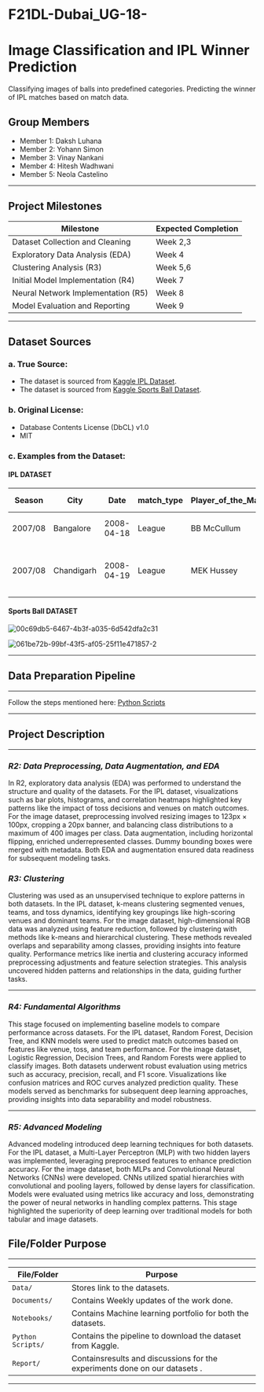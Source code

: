# F21DL-Dubai_UG-18-
# Image Classification and IPL Winner Prediction
Classifying images of balls into predefined categories.
Predicting the winner of IPL matches based on match data.

## **Group Members**
- Member 1: Daksh Luhana
- Member 2: Yohann Simon
- Member 3: Vinay Nankani
- Member 4: Hitesh Wadhwani
- Member 5: Neola Castelino


---

## **Project Milestones**
| **Milestone**                     | **Expected Completion** |
|------------------------------------|--------------------------|
| Dataset Collection and Cleaning    | Week 2,3                  |
| Exploratory Data Analysis (EDA)    | Week 4                  |
| Clustering Analysis (R3)           | Week 5,6                  |
| Initial Model Implementation (R4) | Week 7                  |
| Neural Network Implementation (R5)| Week 8                  |
| Model Evaluation and Reporting     | Week 9                  |

---

## **Dataset Sources**
### a. **True Source**:
- The dataset is sourced from [Kaggle IPL Dataset](https://www.kaggle.com/datasets/patrickb1912/ipl-complete-dataset-20082020).
- The dataset is sourced from [Kaggle Sports Ball Dataset](https://www.kaggle.com/datasets/mdkabinhasan/sports-ball-dataset?resource=download).

### b. **Original License**:
- Database Contents License (DbCL) v1.0
- MIT

### c. **Examples from the Dataset**:
#### IPL DATASET
| Season   | City        | Date       | match_type | Player_of_the_Match | Venue                                       | Team 1                   | Team 2                | Toss_Winner                | Toss_Decision | Winner                   | Result | Result_Margin | Target_Runs |Target_Overs  |Super_Over |Method | Umpire 1| Umpire 2|   
|----------|-------------|------------|------------|---------------------|---------------------------------------------|--------------------------|-----------------------|----------------------------|---------------|--------------------------|----------|------------|----------------|----------------|-------|------------|---------------|------------|
| 2007/08  | Bangalore   | 2008-04-18 | League     | BB McCullum         | M Chinnaswamy Stadium                       | Royal Challengers Bangalore | Kolkata Knight Riders | Royal Challengers Bangalore | field         | Kolkata Knight Riders | runs     | 140        | 223            | 20             | N     | NA         | Asad Rauf     | RE Koertzen |
| 2007/08  | Chandigarh  | 2008-04-19 | League     | MEK Hussey          | Punjab Cricket Association Stadium, Mohali | Kings XI Punjab          | Chennai Super Kings  | Chennai Super Kings       | bat           | Chennai Super Kings    | runs     | 33         | 241            | 20             | N     | NA         | MR Benson     | SL Shastri  |
#### Sports Ball DATASET
![00c69db5-6467-4b3f-a035-6d542dfa2c31](https://github.com/user-attachments/assets/f75ab8d8-db34-42e2-a09b-33b65215a9ca)



![061be72b-99bf-43f5-af05-25f11e471857-2](https://github.com/user-attachments/assets/5805003c-491d-4ded-98f9-fdf2c7746f7a)

---

## **Data Preparation Pipeline**

---

Follow the steps mentioned here: [Python Scripts](https://github.com/Hitesh765/F21DL-Dubai_UG-18-/blob/main/Python%20Scripts/Readme.md)

---

## **Project Description**

---

### *R2: Data Preprocessing, Data Augmentation, and EDA*
In R2, exploratory data analysis (EDA) was performed to understand the structure and quality of the datasets. For the IPL dataset, visualizations such as bar plots, histograms, and correlation heatmaps highlighted key patterns like the impact of toss decisions and venues on match outcomes. For the image dataset, preprocessing involved resizing images to 123px × 100px, cropping a 20px banner, and balancing class distributions to a maximum of 400 images per class. Data augmentation, including horizontal flipping, enriched underrepresented classes. Dummy bounding boxes were merged with metadata. Both EDA and augmentation ensured data readiness for subsequent modeling tasks.

### *R3: Clustering*
Clustering was used as an unsupervised technique to explore patterns in both datasets. In the IPL dataset, k-means clustering segmented venues, teams, and toss dynamics, identifying key groupings like high-scoring venues and dominant teams. For the image dataset, high-dimensional RGB data was analyzed using feature reduction, followed by clustering with methods like k-means and hierarchical clustering. These methods revealed overlaps and separability among classes, providing insights into feature quality. Performance metrics like inertia and clustering accuracy informed preprocessing adjustments and feature selection strategies. This analysis uncovered hidden patterns and relationships in the data, guiding further tasks.

---

### *R4: Fundamental Algorithms*
This stage focused on implementing baseline models to compare performance across datasets. For the IPL dataset, Random Forest, Decision Tree, and KNN models were used to predict match outcomes based on features like venue, toss, and team performance. For the image dataset, Logistic Regression, Decision Trees, and Random Forests were applied to classify images. Both datasets underwent robust evaluation using metrics such as accuracy, precision, recall, and F1 score. Visualizations like confusion matrices and ROC curves analyzed prediction quality. These models served as benchmarks for subsequent deep learning approaches, providing insights into data separability and model robustness.

---

### *R5: Advanced Modeling*
Advanced modeling introduced deep learning techniques for both datasets. For the IPL dataset, a Multi-Layer Perceptron (MLP) with two hidden layers was implemented, leveraging preprocessed features to enhance prediction accuracy. For the image dataset, both MLPs and Convolutional Neural Networks (CNNs) were developed. CNNs utilized spatial hierarchies with convolutional and pooling layers, followed by dense layers for classification. Models were evaluated using metrics like accuracy and loss, demonstrating the power of neural networks in handling complex patterns. This stage highlighted the superiority of deep learning over traditional models for both tabular and image datasets.

## **File/Folder Purpose**

---

| File/Folder | Purpose                                           |
|-------------|---------------------------------------------------|
| `Data/`     | Stores link to the datasets.               |
| `Documents/`  | Contains Weekly updates of the work done. |
| `Notebooks/`   | Contains Machine learning portfolio for both the datasets.        |
| `Python Scripts/`   | Contains the pipeline to download the dataset from Kaggle.        |
| `Report/`  | Containsresults and discussions for the experiments done on our datasets .    |

---
